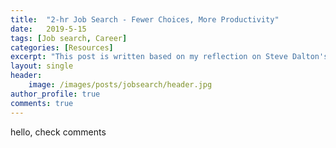 ```yaml
---
title:  "2-hr Job Search - Fewer Choices, More Productivity"
date:   2019-5-15
tags: [Job search, Career]
categories: [Resources]
excerpt: "This post is written based on my reflection on Steve Dalton's book for job search."
layout: single
header:
    image: /images/posts/jobsearch/header.jpg
author_profile: true
comments: true
---
```

<div id="fb-root"></div>
<script async defer crossorigin="anonymous" src="https://connect.facebook.net/en_US/sdk.js#xfbml=1&version=v3.3"></script>


hello, check comments

<div class="fb-comments" data-href="https://developers.facebook.com/docs/plugins/comments#configurator" data-width="" data-numposts="5"></div>